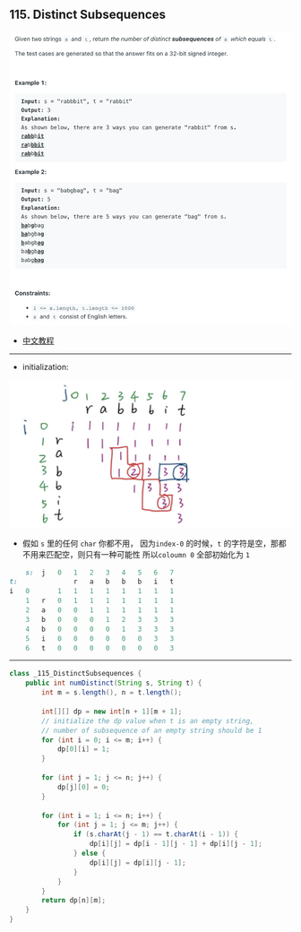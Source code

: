 ## 115. Distinct Subsequences
![](img/2023-04-04-16-38-03.png)

- [中文教程](https://www.youtube.com/watch?v=iYSRiP7-dCs)
---

- initialization:


![](img/2023-04-04-16-45-33.png)

- 假如 `s` 里的任何 `char` 你都不用， 因为`index-0` 的时候，`t` 的字符是空，那都不用来匹配空，则只有一种可能性
  所以`coloumn 0` 全部初始化为 `1`

```ruby
    s:  j   0   1   2   3   4   5   6   7   
t:              r   a   b   b   b   i   t
i   0       1   1   1   1   1   1   1   1
    1   r   0   1   1   1   1   1   1   1
    2   a   0   0   1   1   1   1   1   1
    3   b   0   0   0   1   2   3   3   3
    4   b   0   0   0   0   1   3   3   3
    5   i   0   0   0   0   0   0   3   3
    6   t   0   0   0   0   0   0   0   3       
```  
---

```java
class _115_DistinctSubsequences {
    public int numDistinct(String s, String t) {
        int m = s.length(), n = t.length();

        int[][] dp = new int[n + 1][m + 1];
        // initialize the dp value when t is an empty string,
        // number of subsequence of an empty string should be 1
        for (int i = 0; i <= m; i++) {
            dp[0][i] = 1;
        }

        for (int j = 1; j <= n; j++) {
            dp[j][0] = 0;
        }

        for (int i = 1; i <= n; i++) {
            for (int j = 1; j <= m; j++) {
                if (s.charAt(j - 1) == t.charAt(i - 1)) {
                    dp[i][j] = dp[i - 1][j - 1] + dp[i][j - 1];
                } else {
                    dp[i][j] = dp[i][j - 1];
                }
            }
        }
        return dp[n][m];
    }
}
```